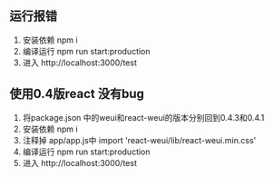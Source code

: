 ## 运行报错
1. 安装依赖 npm i
2. 编译运行 npm run start:production 
3. 进入 http://localhost:3000/test

## 使用0.4版react 没有bug
1. 将package.json 中的weui和react-weui的版本分别回到0.4.3和0.4.1
2. 安装依赖 npm i
3. 注释掉 app/app.js中 import 'react-weui/lib/react-weui.min.css'
4. 编译运行 npm run start:production 
5. 进入 http://localhost:3000/test

